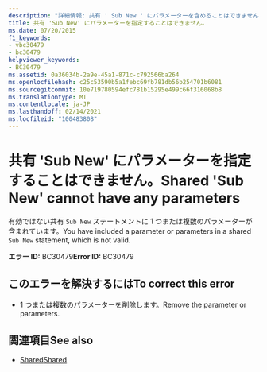 ```yaml
---
description: "詳細情報: 共有 ' Sub New ' にパラメーターを含めることはできません"
title: 共有 'Sub New' にパラメーターを指定することはできません。
ms.date: 07/20/2015
f1_keywords:
- vbc30479
- bc30479
helpviewer_keywords:
- BC30479
ms.assetid: 0a36034b-2a9e-45a1-871c-c792566ba264
ms.openlocfilehash: c25c53590b5a1febc69fb781db56b254701b6081
ms.sourcegitcommit: 10e719780594efc781b15295e499c66f316068b8
ms.translationtype: MT
ms.contentlocale: ja-JP
ms.lasthandoff: 02/14/2021
ms.locfileid: "100483808"
---
```

# <a name="shared-sub-new-cannot-have-any-parameters"></a><span data-ttu-id="2f6c0-103">共有 'Sub New' にパラメーターを指定することはできません。</span><span class="sxs-lookup"><span data-stu-id="2f6c0-103">Shared 'Sub New' cannot have any parameters</span></span>

<span data-ttu-id="2f6c0-104">有効ではない共有 `Sub New` ステートメントに 1 つまたは複数のパラメーターが含まれています。</span><span class="sxs-lookup"><span data-stu-id="2f6c0-104">You have included a parameter or parameters in a shared `Sub New` statement, which is not valid.</span></span>  
  
 <span data-ttu-id="2f6c0-105">**エラー ID:** BC30479</span><span class="sxs-lookup"><span data-stu-id="2f6c0-105">**Error ID:** BC30479</span></span>  
  
## <a name="to-correct-this-error"></a><span data-ttu-id="2f6c0-106">このエラーを解決するには</span><span class="sxs-lookup"><span data-stu-id="2f6c0-106">To correct this error</span></span>  
  
- <span data-ttu-id="2f6c0-107">1 つまたは複数のパラメーターを削除します。</span><span class="sxs-lookup"><span data-stu-id="2f6c0-107">Remove the parameter or parameters.</span></span>  
  
## <a name="see-also"></a><span data-ttu-id="2f6c0-108">関連項目</span><span class="sxs-lookup"><span data-stu-id="2f6c0-108">See also</span></span>

- [<span data-ttu-id="2f6c0-109">Shared</span><span class="sxs-lookup"><span data-stu-id="2f6c0-109">Shared</span></span>](../language-reference/modifiers/shared.md)
